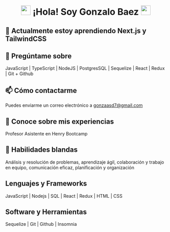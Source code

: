 <!-- Encabezado con animación -->
<h1 align="center">
  <img src="https://media.giphy.com/media/l0MYt5jPR6QX5pnqM/giphy.gif" width="30"> ¡Hola! Soy Gonzalo Baez <img src="https://media.giphy.com/media/l0MYt5jPR6QX5pnqM/giphy.gif" width="30">
</h1>

<!-- Sección de aprendizaje actual -->
## 🌱 Actualmente estoy aprendiendo Next.js y TailwindCSS


<!-- Sección de temas para preguntar -->
## 💬 Pregúntame sobre
JavaScript | TypeScript | NodeJS | PostgresSQL | Sequelize | React | Redux | Git + Github

<!-- Sección de cómo contactar -->
## 📫 Cómo contactarme
Puedes enviarme un correo electrónico a gonzaasd7@gmail.com

<!-- Sección de experiencia -->
## 📄 Conoce sobre mis experiencias
Profesor Asistente en Henry Bootcamp

<!-- Sección de habilidades -->
## 📄 Habilidades blandas
Análisis y resolución de problemas, aprendizaje ágil, colaboración y trabajo en equipo, comunicación eficaz, planificación y organización

<!-- Sección de lenguajes y marcos -->
## Lenguajes y Frameworks
JavaScript | Nodejs | SQL | React | Redux | HTML | CSS

<!-- Sección de software y herramientas -->
## Software y Herramientas
 Sequelize | Git | Github | Insomnia
